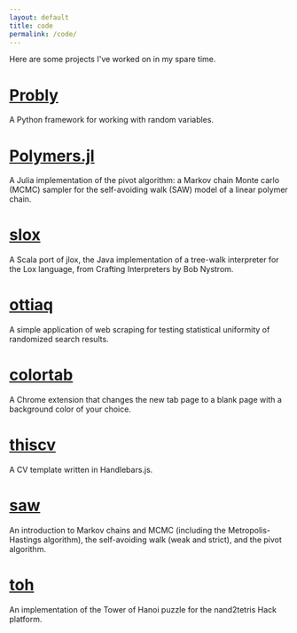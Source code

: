 ```yaml
---
layout: default
title: code
permalink: /code/
---
```


Here are some projects I've worked on in my spare time.

# [Probly](https://github.com/bencwallace/probly)

A Python framework for working with random variables.

# [Polymers.jl](https://github.com/bencwallace/Polymers.jl)

A Julia implementation of the pivot algorithm: a Markov chain Monte carlo (MCMC) sampler for the self-avoiding walk (SAW) model of a linear polymer chain.

# [slox](https://github.com/bencwallace/slox)

A Scala port of jlox, the Java implementation of a tree-walk interpreter for the Lox language, from Crafting Interpreters by Bob Nystrom.

# [ottiaq](https://github.com/bencwallace/ottiaq)

A simple application of web scraping for testing statistical uniformity of randomized search results.

# [colortab](https://github.com/bencwallace/colortab)

A Chrome extension that changes the new tab page to a blank page with a background color of your choice.

# [thiscv](https://github.com/bencwallace/thiscv)

A CV template written in Handlebars.js.

# [saw](https://github.com/bencwallace/saw)

An introduction to Markov chains and MCMC (including the Metropolis-Hastings algorithm), the self-avoiding walk (weak and strict), and the pivot algorithm.

# [toh](https://github.com/bencwallace/toh)

An implementation of the Tower of Hanoi puzzle for the nand2tetris Hack platform.
